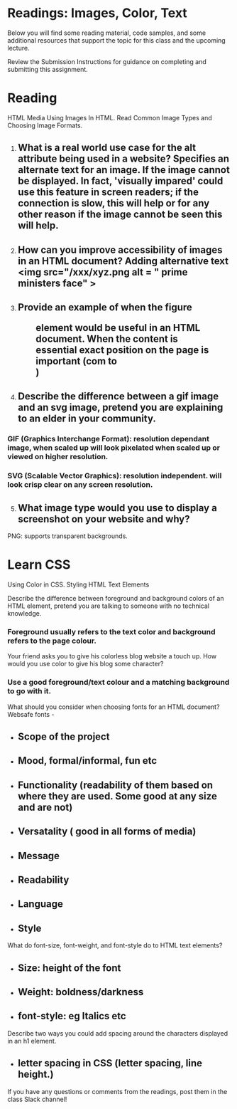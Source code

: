 

# Readings: Images, Color, Text
Below you will find some reading material, code samples, and some additional resources that support the topic for this class and the upcoming lecture.

Review the Submission Instructions for guidance on completing and submitting this assignment.

# Reading
HTML Media
Using Images In HTML. Read Common Image Types and Choosing Image Formats.

1.  ## What is a real world use case for the alt attribute being used in a website? Specifies an alternate text for an image.  If the image cannot be displayed. In fact, 'visually impared' could use this feature in screen readers; if the connection is slow, this will help or for any other reason if the image cannot be seen this will help. 
2.  ## How can you improve accessibility of images in an HTML document? Adding alternative text  <img src="/xxx/xyz.png alt = " prime ministers face" >
3. ## Provide an example of when the figure <figure> element would be useful in an HTML document. When the content is essential exact position on the page is important (com  to <aside>)
4. ## Describe the difference between a gif image and an svg image, pretend you are explaining to an elder in your community.
### GIF (Graphics Interchange Format): resolution dependant image, when scaled up will look pixelated when scaled up or viewed on higher resolution.
### SVG (Scalable Vector Graphics): resolution independent. will look crisp clear on any screen resolution.

5. ## What image type would you use to display a screenshot on your website and why?
PNG: supports transparent backgrounds.

# Learn CSS
Using Color in CSS. Styling HTML Text Elements

Describe the difference between foreground and background colors of an HTML element, pretend you are talking to someone with no technical knowledge.
### Foreground usually refers to the text color and background refers to the page colour.

Your friend asks you to give his colorless blog website a touch up. How would you use color to give his blog some character?
### Use a good foreground/text colour and a matching background to go with it.

What should you consider when choosing fonts for an HTML document? Websafe fonts - 
- ## Scope of the project
- ## Mood, formal/informal, fun etc
- ## Functionality (readability of them based on where they are used.  Some good at any size and are not)
- ## Versatality ( good in all forms of media)
- ## Message
- ## Readability
- ## Language
- ## Style 

What do font-size, font-weight, and font-style do to HTML text elements?
- ## Size: height of the font
- ## Weight: boldness/darkness
- ## font-style: eg Italics etc

Describe two ways you could add spacing around the characters displayed in an h1 element.
- ## letter spacing in CSS (letter spacing, line height.)
If you have any questions or comments from the readings, post them in the class Slack channel!